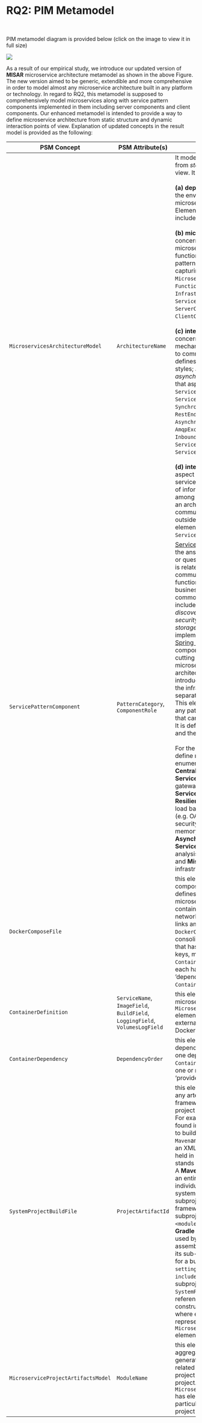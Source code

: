 # RQ2: PIM Metamodel

<br/>

PIM metamodel diagram is provided below (click on the image to view it in full size)

<img src="https://github.com/MiSAR-A/Journal-Results/blob/master/RQ2-PIM/images/PIM.png" />

<br/>

As a result of our empirical study, we introduce our updated version of **MISAR** microservice architecture metamodel as shown in the above Figure. The new version aimed to be generic, extendible and more comprehensive in order to model almost any microservice architecture built in any platform or technology.  In regard to RQ2, this metamodel is supposed to comprehensively model microservices along with service pattern components implemented in them including server components and client components. Our enhanced metamodel is intended to provide a way to define microservice architecture from static structure and dynamic interaction points of view. Explanation of updated concepts in the result model is provided as the following:

PSM Concept | PSM Attribute(s) | Description
------------ | ------------- | -------------
`MicroservicesArchitectureModel` | `ArchitectureName` | It models microservice architecture from *static* and *interaction* points of view. It particularly represents: <br/><br/>**(a) deployment** aspect concerning the environment where microservices are deployed to. Elements capturing that aspect include: `Ambient` and `Container`, <br/><br/>**(b) microservice repository** aspect concerning the set of all microservices, their types, e.g. functional or infrastructure, and pattern components. Elements capturing that aspect include: `Microservice`, `FunctionalMicroservice`, `InfrastructureMicroservice`, `ServicePatternComponent`, `ServerComponent` and `ClientComponent`. <br/><br/>**(c) interaction interface** aspect concerning the messaging mechanism that microservices use to communicate with its clients. It defines two basic interaction styles; *synchronous* and *asynchronous*. Elements capturing that aspect include: `ServiceInterface`, `ServiceDestination`, `SynchronousServiceDestination`, `RestEndpoint`, `AsynchronousServiceDestination`, `AmqpExchange`, `AmqpQueue`, `InboundQueue`, `OutboundQueue`, `ServiceOperation` and `ServiceMessage`. <br/><br/>**(d) inter-microservice interaction** aspect concerning the inter-service dependency and exchange of information communication among microservices composing an architecture. It doesn’t represent communications that occur from outside the architecture. One element capturing this aspect is `ServiceDependency`. 
`ServicePatternComponent`| `PatternCategory`, `ComponentRole` | [Service Pattern](https://microservices.io/patterns/microservices.html) in a micoservice is the answer of a particular concern or question about micoservice that is related to its infrastructure, communication and other non-functional areas separate from its business logic. Examples of common microservice patterns include: *service registry*, *service discovery*, *service routing*, *service security*, *client resiliency* and *data storage*. These patterns are implemented by frameworks, e.g. [Spring Cloud and Netflix OOS](https://cloud.spring.io/spring-cloud-netflix/spring-cloud-netflix.html), as components to handle cross-cutting concerns of all microservices com-posing an architecture. Our enhanced model introduces this element to abstract the infrastructure patterns defined separately in the previous model. This element allows to represent any pattern or concern component that can be used in a microservice. It is defined by pattern category and the role of the component. <br/><br/>For the sake of our study, we define nine pattern categories in an enumeration type that consists of **Centralized Configuration**, **Service Routing** (e.g. API gateway), **Service Discovery**, **Service Registry**, **Service Client Resiliency** (e.g. circuit breaker and load balancer), **Service Security** (e.g. OAuth2 token-based and web security), **Data Store** (e.g. in-memory, persistent and cache), **Asynchronous Messaging**, **Service Observability** (e,g, log analysis, monitoring and tracing) and **Miscellaneous** (i.e. any infrastructure pattern not listed).
`DockerComposeFile` | | this element maps to Docker compose file, i.e. a YAML file that defines orchestration of microservice applica-tions’ containers at runtime and other network-related information, i.e. links among containers. One `DockerComposeFile` represents one consolidated Docker compose file that has many service definition keys, mapped to `ContainerDefinition` elements, each has zero or many ‘links’ / ’depends_on’ keys, mapped to `ContainerDependency` elements.
`ContainerDefinition` | `ServiceName`, `ImageField`, `BuildField`, `LoggingField`, `VolumesLogField` | this element may refer to a local microservice project, mapped by `MicroserviceProjectArtifactsModel` element, or to an image of an external service, e.g. located in Docker hub repository.  
`ContainerDependency` | `DependencyOrder` | this element represents an ordered dependency association between one dependent / consumer `ContainerDefinition` element to one or many `ContainerDefinition` ‘provider’ elements. 
`SystemProjectBuildFile` | `ProjectArtifactId` | this element is a generalization of any artefact generated by a build framework used to compile the root project along with its subprojects. For example, two frameworks were found in the selected studies used to build `Spring Boot` applications; `Maven`and `Gradle`. Maven build file is an XML representation of a project held in a file named `pom.xml`. POM stands for "Project Object Model". A **Maven** project could represent an entire system project or an individual micro service’s project. A system root project consisting of subprojects and built by Maven framework will have names of its subprojects enclosed between `<module></module>` XML ele-ment. **Gradle** build file is a settings file used by Gradle framework to assemble the project description, its sub-projects and dependencies for a build. Its name is `settings.gradle` and it uses `include` commands to build related subprojects. Unsurprisingly, a `SystemProjectBuildFile` element references all ‘local’ subprojects constructing an architecture project where each subproject is represented by `MicroserviceProjectArtifactsModel` element. 
`MicroserviceProjectArtifactsModel` | `ModuleName` | this element is simply an aggregation of all artefacts generated by `Spring Framework` and related to one ‘local’ microservice project composing an architecture project. `MicroserviceProjectArtifactsModel` has elements corresponding to a particular type of microservice project artefact file. 

